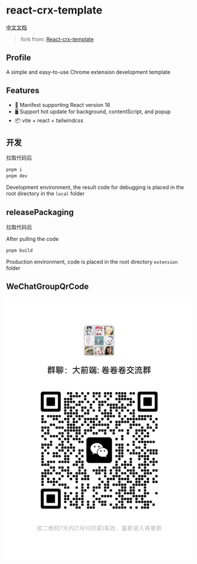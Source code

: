 # react-crx-template

[中文文档](https://github.com/MatrixCross/React-Crx-Starter/blob/master/README_CN.md)

> fork from: [React-crx-template](https://github.com/MatrixCross/React-Crx-Starter)

## Profile

A simple and easy-to-use Chrome extension development template

## Features

- 🚀 Manifest supporting React version 18
- 🖥 Support hot update for background, contentScript, and popup
- 📦 vite + react + tailwindcss

## 开发

拉取代码后

```bash
pnpm i
pnpm dev
```

Development environment, the result code for debugging is placed in the root directory in the `local` folder

## releasePackaging
拉取代码后

After pulling the code

```bash
pnpm build
```

Production environment, code is placed in the root directory `extension` folder

## WeChatGroupQrCode

![图片描述](https://raw.githubusercontent.com/MatrixCross/React-Crx-Starter/master/src/assets/20240703225505.jpg)
